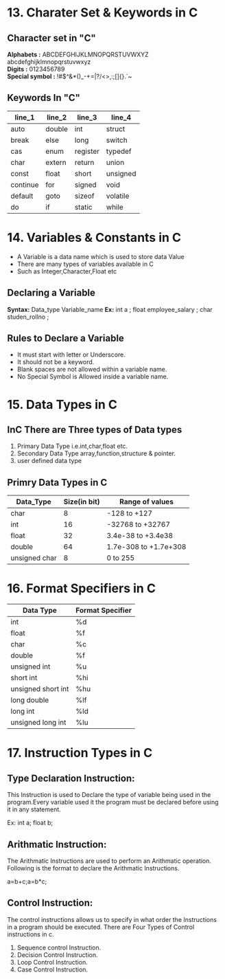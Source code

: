 # 13. Charater Set & Keywords in C
## Character set in "C"
**Alphabets :** ABCDEFGHIJKLMNOPQRSTUVWXYZ abcdefghijklmnopqrstuvwxyz<br>
**Digits :** 0123456789<br>
**Special symbol :** !#$^&*()_-+=|\?/<>,:;[]{}.`~<br>
## Keywords In "C"
| line_1 | line_2 | line_3 | line_4 |
|----|----|----|----|
|auto|double|int|struct|
|break|else|long|switch|
|cas|enum|register|typedef|
|char|extern|return|union|
|const|float|short|unsigned|
|continue|for|signed|void|
|default|goto|sizeof|volatile|
|do|if|static|while|

# 14. Variables & Constants in C
- A Variable is a data name which is used to store data Value
- There are many types of variables available in C
- Such as Integer,Character,Float etc
## Declaring a Variable
**Syntax:** Data_type Variable_name
**Ex:** int a ; float employee_salary ; char studen_rollno ;
## Rules to Declare a Variable
- It must start with letter or Underscore.
- It should not be a keyword.
- Blank spaces are not allowed within a variable name.
- No Special Symbol is Allowed inside a variable name.
# 15. Data Types in C
## InC There are Three types of Data types
1. Primary Data Type
  i.e.int,char,float etc.
2. Secondary Data Type
  array,function,structure & pointer.
3. user defined data type
## Primry Data Types in C
|Data_Type|Size(in bit)|Range of values|
|-----|-----|-----|
|char|8|-128 to +127|
|int|16|-32768 to +32767|
|float|32|3.4e-38 to +3.4e38|
|double|64|1.7e-308 to +1.7e+308|
|unsigned char|8|0 to 255|
# 16. Format Specifiers in C
|Data Type|Format Specifier|
|------|------|
int|%d
float|%f
char|%c
double|%f
unsigned int|%u
short int|%hi
unsigned short int|%hu
long double|%lf
long int|%ld
unsigned long int|%lu
# 17. Instruction Types in C
## Type Declaration Instruction:
This Instruction is used to Declare the type of variable being used in
the program.Every variable used it the program must be declared before
using it in any statement.

Ex: int a; float b;
## Arithmatic Instruction:
The Arithmatic Instructions are used to perform an Arithmatic operation.
Following is the format to declare the Arithmatic Instructions.

a=b+c;a=b*c;

## Control Instruction:
The control instructions allows us to specify in what order the Instructions
in a program should be executed.
There are Four Types of Control instructions in c.
1. Sequence control Instruction.
2. Decision Control Instruction.
3. Loop Control Instruction.
4. Case Control Instruction.
